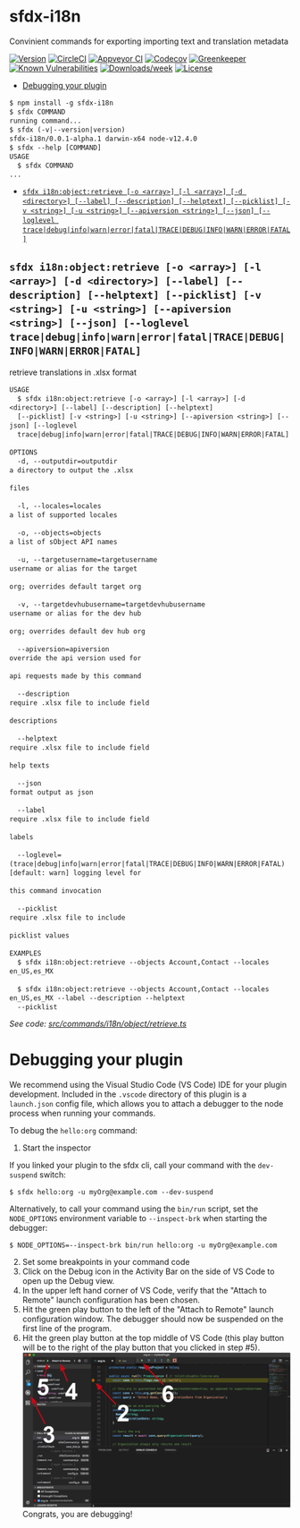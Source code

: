 sfdx-i18n
=========

Convinient commands for exporting importing text and translation metadata

[![Version](https://img.shields.io/npm/v/sfdx-i18n.svg)](https://npmjs.org/package/sfdx-i18n)
[![CircleCI](https://circleci.com/gh/apexfarm/sfdx-i18n/tree/master.svg?style=shield)](https://circleci.com/gh/apexfarm/sfdx-i18n/tree/master)
[![Appveyor CI](https://ci.appveyor.com/api/projects/status/github/apexfarm/sfdx-i18n?branch=master&svg=true)](https://ci.appveyor.com/project/heroku/sfdx-i18n/branch/master)
[![Codecov](https://codecov.io/gh/apexfarm/sfdx-i18n/branch/master/graph/badge.svg)](https://codecov.io/gh/apexfarm/sfdx-i18n)
[![Greenkeeper](https://badges.greenkeeper.io/apexfarm/sfdx-i18n.svg)](https://greenkeeper.io/)
[![Known Vulnerabilities](https://snyk.io/test/github/apexfarm/sfdx-i18n/badge.svg)](https://snyk.io/test/github/apexfarm/sfdx-i18n)
[![Downloads/week](https://img.shields.io/npm/dw/sfdx-i18n.svg)](https://npmjs.org/package/sfdx-i18n)
[![License](https://img.shields.io/npm/l/sfdx-i18n.svg)](https://github.com/apexfarm/sfdx-i18n/blob/master/package.json)

<!-- toc -->
* [Debugging your plugin](#debugging-your-plugin)
<!-- tocstop -->
<!-- install -->
<!-- usage -->
```sh-session
$ npm install -g sfdx-i18n
$ sfdx COMMAND
running command...
$ sfdx (-v|--version|version)
sfdx-i18n/0.0.1-alpha.1 darwin-x64 node-v12.4.0
$ sfdx --help [COMMAND]
USAGE
  $ sfdx COMMAND
...
```
<!-- usagestop -->
<!-- commands -->
* [`sfdx i18n:object:retrieve [-o <array>] [-l <array>] [-d <directory>] [--label] [--description] [--helptext] [--picklist] [-v <string>] [-u <string>] [--apiversion <string>] [--json] [--loglevel trace|debug|info|warn|error|fatal|TRACE|DEBUG|INFO|WARN|ERROR|FATAL]`](#sfdx-i18nobjectretrieve--o-array--l-array--d-directory---label---description---helptext---picklist--v-string--u-string---apiversion-string---json---loglevel-tracedebuginfowarnerrorfataltracedebuginfowarnerrorfatal)

## `sfdx i18n:object:retrieve [-o <array>] [-l <array>] [-d <directory>] [--label] [--description] [--helptext] [--picklist] [-v <string>] [-u <string>] [--apiversion <string>] [--json] [--loglevel trace|debug|info|warn|error|fatal|TRACE|DEBUG|INFO|WARN|ERROR|FATAL]`

retrieve translations in .xlsx format

```
USAGE
  $ sfdx i18n:object:retrieve [-o <array>] [-l <array>] [-d <directory>] [--label] [--description] [--helptext] 
  [--picklist] [-v <string>] [-u <string>] [--apiversion <string>] [--json] [--loglevel 
  trace|debug|info|warn|error|fatal|TRACE|DEBUG|INFO|WARN|ERROR|FATAL]

OPTIONS
  -d, --outputdir=outputdir                                                         a directory to output the .xlsx
                                                                                    files

  -l, --locales=locales                                                             a list of supported locales

  -o, --objects=objects                                                             a list of sObject API names

  -u, --targetusername=targetusername                                               username or alias for the target
                                                                                    org; overrides default target org

  -v, --targetdevhubusername=targetdevhubusername                                   username or alias for the dev hub
                                                                                    org; overrides default dev hub org

  --apiversion=apiversion                                                           override the api version used for
                                                                                    api requests made by this command

  --description                                                                     require .xlsx file to include field
                                                                                    descriptions

  --helptext                                                                        require .xlsx file to include field
                                                                                    help texts

  --json                                                                            format output as json

  --label                                                                           require .xlsx file to include field
                                                                                    labels

  --loglevel=(trace|debug|info|warn|error|fatal|TRACE|DEBUG|INFO|WARN|ERROR|FATAL)  [default: warn] logging level for
                                                                                    this command invocation

  --picklist                                                                        require .xlsx file to include
                                                                                    picklist values

EXAMPLES
  $ sfdx i18n:object:retrieve --objects Account,Contact --locales en_US,es_MX
    
  $ sfdx i18n:object:retrieve --objects Account,Contact --locales en_US,es_MX --label --description --helptext 
  --picklist
```

_See code: [src/commands/i18n/object/retrieve.ts](https://github.com/apexfarm/sfdx-i18n/blob/v0.0.1-alpha.1/src/commands/i18n/object/retrieve.ts)_
<!-- commandsstop -->
<!-- debugging-your-plugin -->
# Debugging your plugin
We recommend using the Visual Studio Code (VS Code) IDE for your plugin development. Included in the `.vscode` directory of this plugin is a `launch.json` config file, which allows you to attach a debugger to the node process when running your commands.

To debug the `hello:org` command: 
1. Start the inspector
  
If you linked your plugin to the sfdx cli, call your command with the `dev-suspend` switch: 
```sh-session
$ sfdx hello:org -u myOrg@example.com --dev-suspend
```
  
Alternatively, to call your command using the `bin/run` script, set the `NODE_OPTIONS` environment variable to `--inspect-brk` when starting the debugger:
```sh-session
$ NODE_OPTIONS=--inspect-brk bin/run hello:org -u myOrg@example.com
```

2. Set some breakpoints in your command code
3. Click on the Debug icon in the Activity Bar on the side of VS Code to open up the Debug view.
4. In the upper left hand corner of VS Code, verify that the "Attach to Remote" launch configuration has been chosen.
5. Hit the green play button to the left of the "Attach to Remote" launch configuration window. The debugger should now be suspended on the first line of the program. 
6. Hit the green play button at the top middle of VS Code (this play button will be to the right of the play button that you clicked in step #5).
<br><img src=".images/vscodeScreenshot.png" width="480" height="278"><br>
Congrats, you are debugging!
